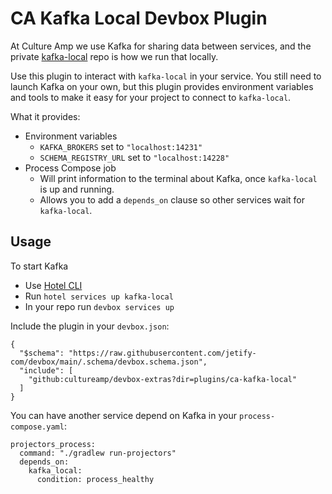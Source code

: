 # CA Kafka Local Devbox Plugin

At Culture Amp we use Kafka for sharing data between services, and the private [kafka-local](https://github.com/cultureamp/kafka-local) repo is how we run that locally.

Use this plugin to interact with `kafka-local` in your service. You still need to launch Kafka on your own, but this plugin provides environment variables and tools to make it easy for your project to connect to `kafka-local`.

What it provides:

- Environment variables
  - `KAFKA_BROKERS` set to `"localhost:14231"`
  - `SCHEMA_REGISTRY_URL` set to `"localhost:14228"`
- Process Compose job
  - Will print information to the terminal about Kafka, once `kafka-local` is up and running.
  - Allows you to add a `depends_on` clause so other services wait for `kafka-local`.

## Usage

To start Kafka

- Use [Hotel CLI](https://github.com/cultureamp/hotel)
- Run `hotel services up kafka-local`
- In your repo run `devbox services up`

Include the plugin in your `devbox.json`:

    {
      "$schema": "https://raw.githubusercontent.com/jetify-com/devbox/main/.schema/devbox.schema.json",
      "include": [
        "github:cultureamp/devbox-extras?dir=plugins/ca-kafka-local"
      ]
    }

You can have another service depend on Kafka in your `process-compose.yaml`:

    projectors_process:
      command: "./gradlew run-projectors"
      depends_on:
        kafka_local:
          condition: process_healthy
